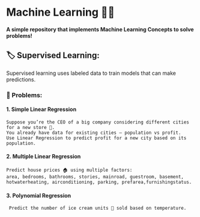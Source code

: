 # Machine Learning 🤖✨
#### A simple repository that implements Machine Learning Concepts to solve problems!

## 🏷️ Supervised Learning:
Supervised learning uses labeled data to train models that can make predictions.

### 🧩 Problems:
 #### 1. Simple Linear Regression
    Suppose you’re the CEO of a big company considering different cities for a new store 🏪.
    You already have data for existing cities — population vs profit.
    Use Linear Regression to predict profit for a new city based on its population.

 #### 2. Multiple Linear Regression
    Predict house prices 🏠 using multiple factors:
    area, bedrooms, bathrooms, stories, mainroad, guestroom, basement, hotwaterheating, airconditioning, parking, prefarea,furnishingstatus.

#### 3. Polynomial Regression
     Predict the number of ice cream units 🍦 sold based on temperature.
